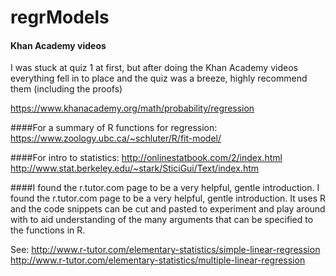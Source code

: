 regrModels
==========

#### Khan Academy videos
I was stuck at quiz 1 at first, but after doing the Khan Academy videos everything fell in to place and the quiz was a breeze, highly recommend them (including the proofs)

https://www.khanacademy.org/math/probability/regression

####For a summary of R functions for regression: 
https://www.zoology.ubc.ca/~schluter/R/fit-model/

####For intro to statistics: 
http://onlinestatbook.com/2/index.html 
http://www.stat.berkeley.edu/~stark/SticiGui/Text/index.htm


####I found the r.tutor.com page to be a very helpful, gentle introduction. 
I found the r.tutor.com page to be a very helpful, gentle introduction. It uses R and the code snippets can be cut and pasted to experiment and play around with to aid understanding of the many arguments that can be specified to the functions in R.

See: http://www.r-tutor.com/elementary-statistics/simple-linear-regression
http://www.r-tutor.com/elementary-statistics/multiple-linear-regression
